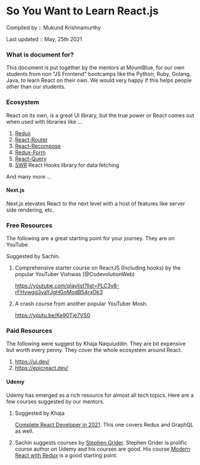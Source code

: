 # So You Want to Learn React.js

Compiled by :: Mukund Krishnamurthy

Last updated :: May, 25th 2021

### What is document for?

This document is put together by the mentors at MountBlue, for our own students from non "JS Frontend" bootcamps like the Python, Ruby, Golang, Java, to learn React on their own. We would very happy if this helps people other than our students.

### Ecosystem

React on its own, is a great UI library, but the true power or React comes out when used with libraries like ...

1. [Redux](https://redux.js.org/)
2. [React-Router](https://reactrouter.com/)
3. [React-Recompose](https://www.npmjs.com/package/react-recompose)
4. [Redux-Form](https://redux-form.com)
5. [React-Query](https://react-query.tanstack.com/)
6. [SWR](https://swr.vercel.app/) React Hooks library for data fetching

And many more ...

#### Next.js
Next.js elevates React to the next level with a host of features like server side rendering, etc.


### Free Resources

The following are a great starting point for your journey. They are on YouTube.

Suggested by Sachin.

1. Comprehensive starter course on ReactJS (Including hooks) by the popular YouTuber Vishwas (@CodevolutionWeb)

   https://youtube.com/playlist?list=PLC3y8-rFHvwgg3vaYJgHGnModB54rxOk3

2. A crash course from another popular YouTuber Mosh.

    https://youtu.be/Ke90Tje7VS0



### Paid Resources


The following were suggest by Khaja Naquiuddin. They are bit expensive but 
worth every penny. They cover the whole ecosystem around React.

1. https://ui.dev/
2. https://epicreact.dev/


#### Udemy

Udemy has emerged as a rich resource for almost all tech topics. Here are a few courses suggested by our mentors.


1. Suggested by Khaja

   [Complete React Developer in 2021](https://www.udemy.com/course/complete-react-developer-zero-to-mastery/). This one covers Redux and GraphQL as well.

2. Sachin suggests courses by [Stephen Grider](https://www.udemy.com/user/sgslo/).
   Stephen Grider is prolific course author on Udemy and his courses are good. His course [Modern React with Redux](https://www.udemy.com/course/react-redux/) is a good starting point.


